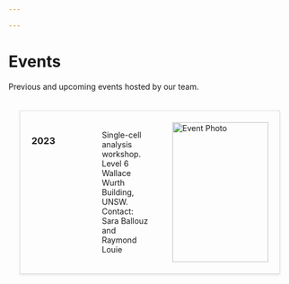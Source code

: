 ```yaml
---

---
```


<h1> Events </h1>

Previous and upcoming events hosted by our team.

<head>
<meta charset="UTF-8">
<meta name="viewport" content="width=device-width, initial-scale=1.0">
<title>Event Display</title>
<style>
  .event-container {
    display: flex;
    flex-wrap: wrap;
    padding: 20px;
    justify-content: space-between;
  }
  .event {
    display: flex;
    margin-bottom: 20px;
    border: 1px solid #ddd;
    box-shadow: 0 2px 4px rgba(0,0,0,0.1);
  }
  .event > div {
    padding: 20px;
  }
  .year, .text-info {
    flex: 1;
  }
  .photo {
    flex: 2;
  }
  .photo img {
    width: 100%;
    height: auto;
  }
</style>
</head>
<body>

<div class="event-container">


  <div class="event">
    <div class="year">
      <h3>2023</h3>
    </div>
    <div class="text-info">
      <p> Single-cell analysis workshop. Level 6 Wallace Wurth Building, UNSW. Contact: Sara Ballouz and Raymond Louie</p>
    </div>
    <div class="photo">
      <img src="scworkshop2023" alt="Event Photo">
    </div>
  </div>

  <!-- Add more events here -->
</div>

</body>

